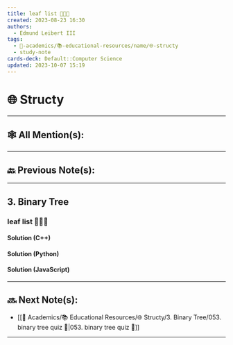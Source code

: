 ```yaml
---
title: leaf list 👨🏽‍💻
created: 2023-08-23 16:30
authors:
  - Edmund Leibert III
tags:
  - 🔴-academics/📚-educational-resources/name/🌐-structy
  - study-note
cards-deck: Default::Computer Science
updated: 2023-10-07 15:19
---
```


# 🌐 Structy

---

## 🕸️ All Mention(s):

---

## 🔙 Previous Note(s):

---

## 3. Binary Tree

### **leaf list 👨🏽‍💻**

#### Solution (C++)

#### Solution (Python)

#### Solution (JavaScript)

---

## 🔜 Next Note(s):
- [[🔴 Academics/📚 Educational Resources/🌐 Structy/3. Binary Tree/053. binary tree quiz 📝|053. binary tree quiz 📝]]

---

